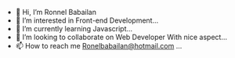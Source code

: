 - 👋 Hi, I’m Ronnel Babailan
- 👀 I’m interested in Front-end Development...
- 🌱 I’m currently learning Javascript...
- 💞️ I’m looking to collaborate on Web Developer With nice aspect...
- 📫 How to reach me Ronelbabailan@hotmail.com ...

<!---
Babailan/Babailan is a ✨ special ✨ repository because its `README.md` (this file) appears on your GitHub profile.
You can click the Preview link to take a look at your changes.
--->
